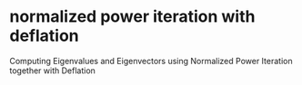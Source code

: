 # normalized power iteration with deflation
 Computing Eigenvalues and Eigenvectors using Normalized Power Iteration together with Deflation 
